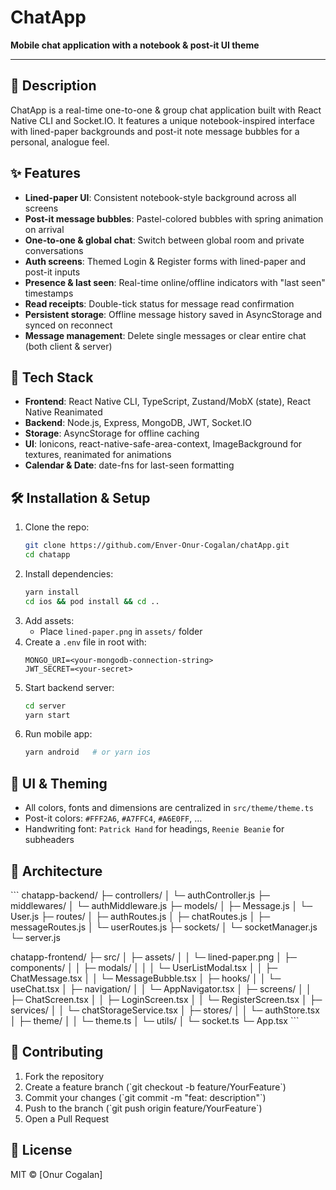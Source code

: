 # ChatApp

**Mobile chat application with a notebook & post-it UI theme**

---

## 📖 Description
ChatApp is a real-time one-to-one & group chat application built with React Native CLI and Socket.IO. It features a unique notebook-inspired interface with lined-paper backgrounds and post-it note message bubbles for a personal, analogue feel.

## ✨ Features
- **Lined-paper UI**: Consistent notebook-style background across all screens
- **Post-it message bubbles**: Pastel-colored bubbles with spring animation on arrival
- **One-to-one & global chat**: Switch between global room and private conversations
- **Auth screens**: Themed Login & Register forms with lined-paper and post-it inputs
- **Presence & last seen**: Real-time online/offline indicators with "last seen" timestamps
- **Read receipts**: Double-tick status for message read confirmation
- **Persistent storage**: Offline message history saved in AsyncStorage and synced on reconnect
- **Message management**: Delete single messages or clear entire chat (both client & server)

## 🚀 Tech Stack
- **Frontend**: React Native CLI, TypeScript, Zustand/MobX (state), React Native Reanimated
- **Backend**: Node.js, Express, MongoDB, JWT, Socket.IO
- **Storage**: AsyncStorage for offline caching
- **UI**: Ionicons, react-native-safe-area-context, ImageBackground for textures, reanimated for animations
- **Calendar & Date**: date-fns for last-seen formatting

## 🛠 Installation & Setup
1. Clone the repo:
   ```bash
   git clone https://github.com/Enver-Onur-Cogalan/chatApp.git
   cd chatapp
   ```
2. Install dependencies:
   ```bash
   yarn install
   cd ios && pod install && cd ..
   ```
3. Add assets:
   - Place `lined-paper.png` in `assets/` folder
4. Create a `.env` file in root with:
   ```env
   MONGO_URI=<your-mongodb-connection-string>
   JWT_SECRET=<your-secret>
   ```
5. Start backend server:
   ```bash
   cd server
   yarn start
   ```
6. Run mobile app:
   ```bash
   yarn android   # or yarn ios
   ```

## 🎨 UI & Theming
- All colors, fonts and dimensions are centralized in `src/theme/theme.ts`
- Post-it colors: `#FFF2A6`, `#A7FFC4`, `#A6E0FF`, …
- Handwriting font: `Patrick Hand` for headings, `Reenie Beanie` for subheaders

## 🧩 Architecture

\`\`\`
chatapp-backend/
├─ controllers/
│  └─ authController.js
├─ middlewares/
│  └─ authMiddleware.js
├─ models/
│  ├─ Message.js
│  └─ User.js
├─ routes/
│  ├─ authRoutes.js
│  ├─ chatRoutes.js
│  ├─ messageRoutes.js
│  └─ userRoutes.js
├─ sockets/
│  └─ socketManager.js
└─ server.js

chatapp-frontend/
├─ src/
│  ├─ assets/
│  │  └─ lined-paper.png
│  ├─ components/
│  │  ├─ modals/
│  │  │  └─ UserListModal.tsx
│  │  ├─ ChatMessage.tsx
│  │  └─ MessageBubble.tsx
│  ├─ hooks/
│  │  └─ useChat.tsx
│  ├─ navigation/
│  │  └─ AppNavigator.tsx
│  ├─ screens/
│  │  ├─ ChatScreen.tsx
│  │  ├─ LoginScreen.tsx
│  │  └─ RegisterScreen.tsx
│  ├─ services/
│  │  └─ chatStorageService.tsx
│  ├─ stores/
│  │  └─ authStore.tsx
│  ├─ theme/
│  │  └─ theme.ts
│  └─ utils/
│     └─ socket.ts
└─ App.tsx
\`\`\`

## 🤝 Contributing
1. Fork the repository
2. Create a feature branch (\`git checkout -b feature/YourFeature\`)
3. Commit your changes (\`git commit -m "feat: description"\`)
4. Push to the branch (\`git push origin feature/YourFeature\`)
5. Open a Pull Request

## 📄 License
MIT © [Onur Cogalan]
